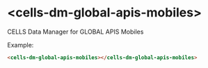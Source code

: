 # &lt;cells-dm-global-apis-mobiles&gt;

CELLS Data Manager for GLOBAL APIS Mobiles

Example:
```html
<cells-dm-global-apis-mobiles></cells-dm-global-apis-mobiles>
```
